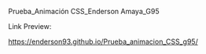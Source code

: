 Prueba_Animación CSS_Enderson Amaya_G95

Link Preview:

https://enderson93.github.io/Prueba_animacion_CSS_g95/
